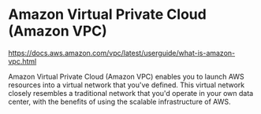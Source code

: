 # Amazon Virtual Private Cloud (Amazon VPC) 
https://docs.aws.amazon.com/vpc/latest/userguide/what-is-amazon-vpc.html

Amazon Virtual Private Cloud (Amazon VPC) enables you to launch AWS resources into a virtual network that you've defined. This virtual network closely resembles a traditional network that you'd operate in your own data center, with the benefits of using the scalable infrastructure of AWS.

